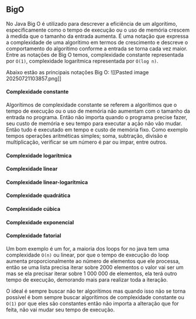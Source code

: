 

## BigO
No Java Big O é utilizado para descrever a eficiência de um algorítimo, especificamente como o tempo de execução ou o uso de memória crescem à medida que o tamanho da entrada aumenta.
É uma notação que expressa a complexidade de uma algorítimo em termos de crescimento e descreve o comportamento do algorítimo conforme a entrada se torna cada vez maior.
Entre as notações de Big O temos, complexidade constante representada por `O(1)`, complexidade logarítmica representada por `O(log n)`.

Abaixo estão as principais notações Big O:
![[Pasted image 20250721103857.png]]
#### Complexidade constante
Algorítimos de complexidade constante se referem a algorítimos que o tempo de execução ou o uso de memória não aumentam com o tamanho da entrada no programa. Então não importa quando o programa precise fazer, seu custo de memória e seu tempo para executar a ação não vão mudar.
Então tudo é executado em tempo e custo de memória fixo. Como exemplo tempos operações aritméticas simples; soma, subtração, divisão e multiplicação, verificar se um número é par ou impar,  entre outros.

#### Complexidade logarítmica


#### Complexidade linear


#### Complexidade linear-logarítmica


#### Complexidade quadrática


#### Complexidade cúbica


#### Complexidade exponencial


#### Complexidade fatorial



Um bom exemplo é um for, a maioria dos loops for no java tem uma complexidade `O(n)` ou linear, por que o tempo de execução do loop aumenta proporcionalmente ao número de elementos que ele processa, então se uma lista precisa iterar sobre 2000 elementos o valor vai ser um mas se ela precisar iterar sobre 1 000 000 de elementos, ela terá outro tempo de execução, demorando mais para realizar toda a iteração.

O ideal é sempre buscar não ter algorítimos mas quando isso não se torna possível é bom sempre buscar algorítimos de complexidade constante ou `O(1)` por que eles são constantes então não importa a alteração que for feita, não vai mudar seu tempo de execução.